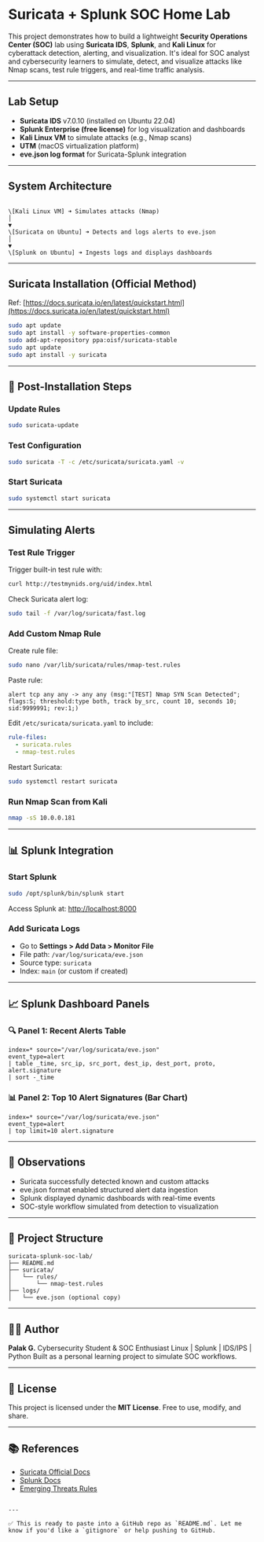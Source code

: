 # Suricata + Splunk SOC Home Lab

This project demonstrates how to build a lightweight **Security Operations Center (SOC)** lab using **Suricata IDS**, **Splunk**, and **Kali Linux** for cyberattack detection, alerting, and visualization. It's ideal for SOC analyst and cybersecurity learners to simulate, detect, and visualize attacks like Nmap scans, test rule triggers, and real-time traffic analysis.

---

## Lab Setup

- **Suricata IDS** v7.0.10 (installed on Ubuntu 22.04)
- **Splunk Enterprise (free license)** for log visualization and dashboards
- **Kali Linux VM** to simulate attacks (e.g., Nmap scans)
- **UTM** (macOS virtualization platform)
- **eve.json log format** for Suricata-Splunk integration

---

## System Architecture

```

\[Kali Linux VM] ➜ Simulates attacks (Nmap)
│
▼
\[Suricata on Ubuntu] ➜ Detects and logs alerts to eve.json
│
▼
\[Splunk on Ubuntu] ➜ Ingests logs and displays dashboards

````

---

## Suricata Installation (Official Method)

Ref: [https://docs.suricata.io/en/latest/quickstart.html](https://docs.suricata.io/en/latest/quickstart.html)

```bash
sudo apt update
sudo apt install -y software-properties-common
sudo add-apt-repository ppa:oisf/suricata-stable
sudo apt update
sudo apt install -y suricata
````

---

## 🚀 Post-Installation Steps

### Update Rules

```bash
sudo suricata-update
```

### Test Configuration

```bash
sudo suricata -T -c /etc/suricata/suricata.yaml -v
```

### Start Suricata

```bash
sudo systemctl start suricata
```

---

## Simulating Alerts

### Test Rule Trigger

Trigger built-in test rule with:

```bash
curl http://testmynids.org/uid/index.html
```

Check Suricata alert log:

```bash
sudo tail -f /var/log/suricata/fast.log
```

### Add Custom Nmap Rule

Create rule file:

```bash
sudo nano /var/lib/suricata/rules/nmap-test.rules
```

Paste rule:

```
alert tcp any any -> any any (msg:"[TEST] Nmap SYN Scan Detected"; flags:S; threshold:type both, track by_src, count 10, seconds 10; sid:9999991; rev:1;)
```

Edit `/etc/suricata/suricata.yaml` to include:

```yaml
rule-files:
  - suricata.rules
  - nmap-test.rules
```

Restart Suricata:

```bash
sudo systemctl restart suricata
```

###  Run Nmap Scan from Kali

```bash
nmap -sS 10.0.0.181
```

---

## 📊 Splunk Integration

### Start Splunk

```bash
sudo /opt/splunk/bin/splunk start
```

Access Splunk at: [http://localhost:8000](http://localhost:8000)

### Add Suricata Logs

* Go to **Settings > Add Data > Monitor File**
* File path: `/var/log/suricata/eve.json`
* Source type: `suricata`
* Index: `main` (or custom if created)

---

## 📈 Splunk Dashboard Panels

### 🔍 Panel 1: Recent Alerts Table

```spl
index=* source="/var/log/suricata/eve.json"
event_type=alert
| table _time, src_ip, src_port, dest_ip, dest_port, proto, alert.signature
| sort -_time
```

### 📊 Panel 2: Top 10 Alert Signatures (Bar Chart)

```spl
index=* source="/var/log/suricata/eve.json"
event_type=alert
| top limit=10 alert.signature
```

---

## 🔐 Observations

* Suricata successfully detected known and custom attacks
* eve.json format enabled structured alert data ingestion
* Splunk displayed dynamic dashboards with real-time events
* SOC-style workflow simulated from detection to visualization

---

## 📁 Project Structure

```
suricata-splunk-soc-lab/
├── README.md
├── suricata/
│   └── rules/
│       └── nmap-test.rules
├── logs/
│   └── eve.json (optional copy)
```

---

## 👩‍💻 Author

**Palak G.**
Cybersecurity Student & SOC Enthusiast
Linux | Splunk | IDS/IPS | Python
Built as a personal learning project to simulate SOC workflows.

---

## 📝 License

This project is licensed under the **MIT License**. Free to use, modify, and share.

---

## 📚 References

* [Suricata Official Docs](https://docs.suricata.io/en/latest/)
* [Splunk Docs](https://docs.splunk.com/)
* [Emerging Threats Rules](https://rules.emergingthreats.net/)

```

---

✅ This is ready to paste into a GitHub repo as `README.md`. Let me know if you'd like a `gitignore` or help pushing to GitHub.
```
